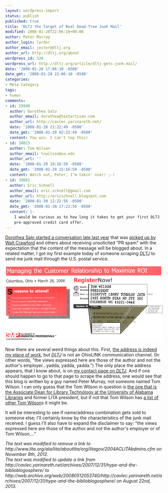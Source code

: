 ```yaml
---
layout: wordpress-import
status: publish
published: true
title: 'DLTJ the Target of Real Dead-Tree Junk Mail'
modified: 2008-01-28T22:06:10+00:00
author: Peter Murray
author_login: lyrdor
author_email: jester@dltj.org
author_url: http://dltj.org/about
wordpress_id: 320
wordpress_url: http://dltj.org/article/dltj-gets-junk-mail/
date: '2008-01-28 17:06:10 -0500'
date_gmt: '2008-01-28 22:06:10 -0500'
categories:
- Meta Category
tags:
- humor
comments:
- id: 29990
  author: Dorothea Salo
  author_email: dorothea@textartisan.com
  author_url: http://cavlec.yarinareth.net/
  date: '2008-01-28 21:22:49 -0500'
  date_gmt: '2008-01-29 02:22:49 -0500'
  content: You win. I can't top this!
- id: 30023
  author: Tom Wilson
  author_email: tcwilson@ua.edu
  author_url: ''
  date: '2008-01-29 10:16:59 -0500'
  date_gmt: '2008-01-29 15:16:59 -0500'
  content: Watch out, Peter, I'm takin' over! ;-)
- id: 30081
  author: Eric Schnell
  author_email: eric.schnell@gmail.com
  author_url: http://ericschnell.blogspot.com
  date: '2008-01-30 12:22:56 -0500'
  date_gmt: '2008-01-30 17:22:56 -0500'
  content: |-
    I would be curious as to how long it takes to get your first DLTJ
    pre-approved credit card offer.
---
```

<p><a href="http://web.archive.org/web/20080512053740/http://cavlec.yarinareth.net/archives/2007/12/31/hype-and-the-biblioblogosphere/" title="http://cavlec.yarinareth.net/archives/2007/12/31/hype-and-the-biblioblogosphere/">Dorothea Salo started a conversation late last year</a> that was <a href="http://walt.lishost.org/?p=678" title="http://walt.lishost.org/?p=678">picked up by Walt Crawford</a> and <span class="removed_link" title="http://technorati.com/search/http%3A%2F%2Fcavlec.yarinareth.net%2Farchives%2F2007%2F12%2F31%2Fhype-and-the-biblioblogosphere%2F">others</span> about receiving unsolicited "PR spam" with the expectation that the content of the message will be blogged about.  In a related matter, I got my first example today of someone scraping <acronym title="Disruptive Library Technology Jester"><i>DLTJ</i></acronym> to send me junk mail through the U.S. postal service.</p>
<p><img src="/wp-content/uploads/2008/01/us-mail-spam.jpg" alt="Junk Mail to DLTJ&rsquo;s President, Tom Wilson [?]" /></p>
<p>Now there are several weird things about this.  First, <a href="http://www.google.com/maps?ie=UTF8&amp;oe=UTF-8%2F&amp;q=2455+North+Star+Rd,+Columbus,+OH&amp;num=100&amp;ll=40.00819,-83.047811&amp;spn=0.001824,0.00397&amp;t=h&amp;z=18&amp;iwloc=addr&amp;om=0" title="Google Maps">the address is indeed my place of work</a>, but <acronym title="Disruptive Library Technology Jester"><i>DLTJ</i></acronym> is not an OhioLINK communication channel.  (In other words, "the views expressed here are those of the author and not the author's employer...yadda, yadda, yadda.")  The only place the address appears, that I know about, is on <a href="/about/">my contact page on <acronym title="Disruptive Library Technology Jester"><i>DLTJ</i></acronym></a>.  And if one should happen to go to that page to scrape the address, one would see that this blog is written by a guy named Peter Murray, not someone named Tom Wilson.  I can only guess that the Tom Wilson in question is <a href="http://www.tcwhq.com/about.shtml" title="About Tom Wilson">the one that is the Associate Dean for Library Technology at the University of Alabama Libraries</a> and <span class="removed_link" title="http://www.lita.org/ala/lita/aboutlita/org/litagov/2004ACLITAbdmins.cfm">former LITA president</span>, but if not that Tom Wilson has <a href="http://www.tcwhq.com/id_mgmt.shtml" title="Which Tom Wilson?">a list of other Tom Wilson</a>s it might be.</p>
<p>It will be interesting to see if name/address combination gets sold to someone else; I'll certainly know by the characteristics of the junk mail received.  I guess I'll also have to expand the disclaimer to say: "the views expressed here are those of the author and not the author's employer or of Tom Wilson...."</p>
<p style="padding:0;margin:0;font-style:italic;" class="removed_link">The text was modified to remove a link to http://www.lita.org/ala/lita/aboutlita/org/litagov/2004ACLITAbdmins.cfm on November 8th, 2012.</p>
<p style="padding:0;margin:0;font-style:italic;">The text was modified to update a link from http://cavlec.yarinareth.net/archives/2007/12/31/hype-and-the-biblioblogosphere/ to http://web.archive.org/web/20080512053740/http://cavlec.yarinareth.net/archives/2007/12/31/hype-and-the-biblioblogosphere/ on August 22nd, 2013.</p>
